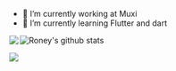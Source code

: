 
- 🔭 I’m currently working at Muxi 
- 🌱 I’m currently learning Flutter and dart

![Roney's github stats](https://github-readme-stats.vercel.app/api?username=aguiarroney&show_icons=true&hide_border=true)
<img align="left" src="https://github-readme-stats.vercel.app/api/top-langs/?username=aguiarroney&layout=compact&theme=vue" />

<a href="https://github.com/anuraghazra/github-readme-stats">
  <img align="center" src="https://github-readme-stats.vercel.app/api/pin/?username=aguiarroney&repo=github-readme-stats&theme=radical" />
</a>   
